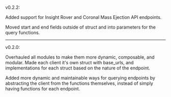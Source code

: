 v0.2.2:

Added support for Insight Rover and Coronal Mass Ejection API endpoints.

Moved start and end fields outside of struct and into parameters for the query functions.

------------------------------------------------------------------------------------------------
v0.2.0:

Overhauled all modules to make them more dynamic, composable, and modular. Made each client it's own struct with base_urls, and implementations for each struct based on the nature of the endpoint.

Added more dynamic and maintainable ways for querying endpoints by abstracting the client from the functions themselves, instead of simply having functions for each endpoint.
